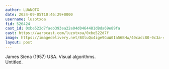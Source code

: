 ```yaml
---
author: LUANOTX
date: 2024-09-05T10:46:29+0000
username: luzotxoa
fid: 526424
cast_id: 0xbe522d7faeb393ea22e04d0464481d8da69e89fa
cast: https://warpcast.com/luzotxoa/0xbe522d7f
image: https://imagedelivery.net/BXluQx4ige9GuW0Ia56BHw/40cadc80-0c3a-44e0-f898-8bf8952d5800/original
layout: post
---
```

James Siena (1957) USA. Visual algorithms.  
Untitled.  

<img src='https://imagedelivery.net/BXluQx4ige9GuW0Ia56BHw/40cadc80-0c3a-44e0-f898-8bf8952d5800/original' alt='' referrerpolicy='no-referrer'/>
